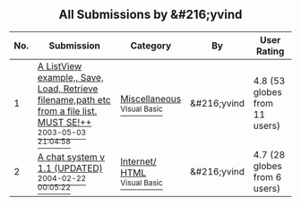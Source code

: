 ﻿<div align="center">

## All Submissions by &\#216;yvind

</div>

No.  | Submission | Category | By   | User Rating
---- | ---------- | -------- | ---- | -----------
1 | [A ListView example,, Save, Load, Retrieve filename,path etc from a file list\. MUST SE\!\+\+<br /><sup>2003-05-03 21:04:58</sup>](https://github.com/Planet-Source-Code/216-yvind-a-listview-example-save-load-retrieve-filename-path-etc-from-a-file-list-must-se__1-45220) | [Miscellaneous<br /><sup>Visual Basic</sup>](../ByCategory/miscellaneous__1-1.md) | &\#216;yvind | 4.8 (53 globes from 11 users)
2 | [A chat system v 1\.1 \(UPDATED\)<br /><sup>2004-02-22 00:05:22</sup>](https://github.com/Planet-Source-Code/216-yvind-a-chat-system-v-1-1-updated__1-51924) | [Internet/ HTML<br /><sup>Visual Basic</sup>](../ByCategory/internet-html__1-34.md) | &\#216;yvind | 4.7 (28 globes from 6 users)
